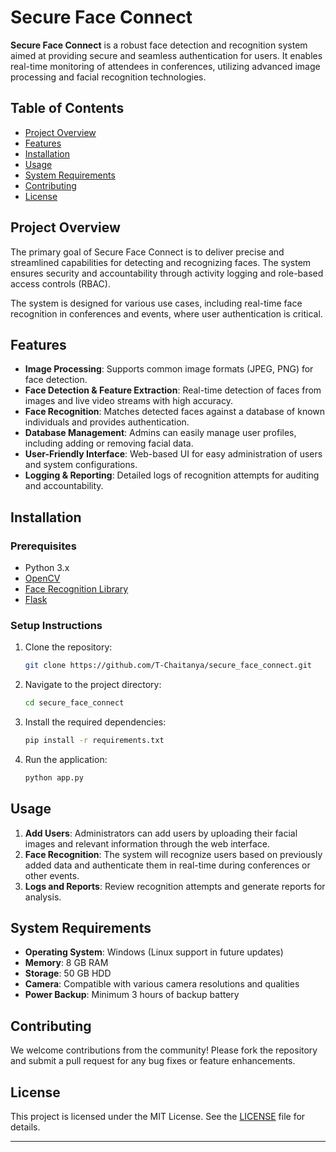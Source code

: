 # Secure Face Connect

**Secure Face Connect** is a robust face detection and recognition system aimed at providing secure and seamless authentication for users. It enables real-time monitoring of attendees in conferences, utilizing advanced image processing and facial recognition technologies.

## Table of Contents

- [Project Overview](#project-overview)
- [Features](#features)
- [Installation](#installation)
- [Usage](#usage)
- [System Requirements](#system-requirements)
- [Contributing](#contributing)
- [License](#license)

## Project Overview

The primary goal of Secure Face Connect is to deliver precise and streamlined capabilities for detecting and recognizing faces. The system ensures security and accountability through activity logging and role-based access controls (RBAC).

The system is designed for various use cases, including real-time face recognition in conferences and events, where user authentication is critical.

## Features

- **Image Processing**: Supports common image formats (JPEG, PNG) for face detection.
- **Face Detection & Feature Extraction**: Real-time detection of faces from images and live video streams with high accuracy.
- **Face Recognition**: Matches detected faces against a database of known individuals and provides authentication.
- **Database Management**: Admins can easily manage user profiles, including adding or removing facial data.
- **User-Friendly Interface**: Web-based UI for easy administration of users and system configurations.
- **Logging & Reporting**: Detailed logs of recognition attempts for auditing and accountability.

## Installation

### Prerequisites

- Python 3.x
- [OpenCV](https://opencv.org/)
- [Face Recognition Library](https://github.com/ageitgey/face_recognition)
- [Flask](https://flask.palletsprojects.com/)

### Setup Instructions

1. Clone the repository:
    ```bash
    git clone https://github.com/T-Chaitanya/secure_face_connect.git
    ```
2. Navigate to the project directory:
    ```bash
    cd secure_face_connect
    ```
3. Install the required dependencies:
    ```bash
    pip install -r requirements.txt
    ```
4. Run the application:
    ```bash
    python app.py
    ```

## Usage

1. **Add Users**: Administrators can add users by uploading their facial images and relevant information through the web interface.
2. **Face Recognition**: The system will recognize users based on previously added data and authenticate them in real-time during conferences or other events.
3. **Logs and Reports**: Review recognition attempts and generate reports for analysis.

## System Requirements

- **Operating System**: Windows (Linux support in future updates)
- **Memory**: 8 GB RAM
- **Storage**: 50 GB HDD
- **Camera**: Compatible with various camera resolutions and qualities
- **Power Backup**: Minimum 3 hours of backup battery

## Contributing

We welcome contributions from the community! Please fork the repository and submit a pull request for any bug fixes or feature enhancements.

## License

This project is licensed under the MIT License. See the [LICENSE](LICENSE) file for details.

---
